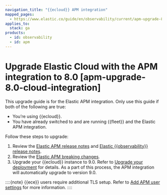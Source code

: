```yaml
---
navigation_title: "{{ecloud}} APM integration"
mapped_pages:
  - https://www.elastic.co/guide/en/observability/current/apm-upgrade-8.0-cloud-integration.html
applies_to:
  stack: ga
products:
  - id: observability
  - id: apm
---
```


# Upgrade Elastic Cloud with the APM integration to 8.0 [apm-upgrade-8.0-cloud-integration]

This upgrade guide is for the Elastic APM integration. Only use this guide if both of the following are true:

* You’re using {{ecloud}}.
* You have already switched to and are running {{fleet}} and the Elastic APM integration.

Follow these steps to upgrade:

1. Review the [Elastic APM release notes](apm-server://release-notes/index.md) and [Elastic {{observability}} release notes](/release-notes/elastic-observability/index.md).
2. Review the [Elastic APM breaking changes](apm-server://release-notes/breaking-changes.md).
3. Upgrade your {{ecloud}} instance to 9.0. Refer to [Upgrade your deployment](/deploy-manage/upgrade/deployment-or-cluster.md) for details. As a part of this process, the APM integration will automatically upgrade to version 9.0.

::::{note}
{{ece}} users require additional TLS setup. Refer to [Add APM user settings](/solutions/observability/apm/configure-apm-server.md) for more information.
::::

